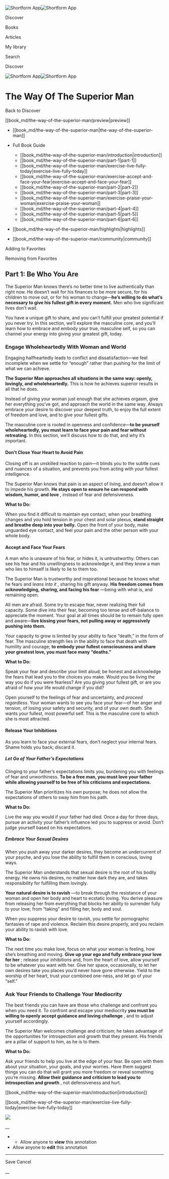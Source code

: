 ![Shortform App](/img/logo.36a2399e.svg)![Shortform App](/img/logo-dark.70c1b072.svg)

Discover

Books

Articles

My library

Search

Discover

![Shortform App](/img/logo.36a2399e.svg)![Shortform App](/img/logo-dark.70c1b072.svg)

# The Way Of The Superior Man

Back to Discover

[[book_md/the-way-of-the-superior-man/preview|preview]]

  * [[book_md/the-way-of-the-superior-man|the-way-of-the-superior-man]]
  * Full Book Guide

    * [[book_md/the-way-of-the-superior-man/introduction|introduction]]
    * [[book_md/the-way-of-the-superior-man/part-1|part-1]]
    * [[book_md/the-way-of-the-superior-man/exercise-live-fully-today|exercise-live-fully-today]]
    * [[book_md/the-way-of-the-superior-man/exercise-accept-and-face-your-fear|exercise-accept-and-face-your-fear]]
    * [[book_md/the-way-of-the-superior-man/part-2|part-2]]
    * [[book_md/the-way-of-the-superior-man/part-3|part-3]]
    * [[book_md/the-way-of-the-superior-man/exercise-praise-your-woman|exercise-praise-your-woman]]
    * [[book_md/the-way-of-the-superior-man/part-4|part-4]]
    * [[book_md/the-way-of-the-superior-man/part-5|part-5]]
    * [[book_md/the-way-of-the-superior-man/part-6|part-6]]
  * [[book_md/the-way-of-the-superior-man/highlights|highlights]]
  * [[book_md/the-way-of-the-superior-man/community|community]]



Adding to Favorites 

Removing from Favorites 

## Part 1: Be Who You Are

The Superior Man knows there’s no better time to live authentically than right now. He doesn’t wait for his finances to be more secure, for his children to move out, or for his woman to change—**he’s willing to do what’s necessary to give his fullest gift in every moment.** Men who live significant lives don’t wait.

You have a unique gift to share, and you can’t fulfill your greatest potential if you never try. In this section, we’ll explore the masculine core, and you’ll learn how to embrace and embody your true, masculine self, so you can channel your energy into giving your greatest gift, today.

### Engage Wholeheartedly With Woman and World

Engaging halfheartedly leads to conflict and dissatisfaction—we feel incomplete when we settle for “enough” rather than pushing for the limit of what we can achieve.

**The Superior Man approaches all situations in the same way: openly, lovingly, and wholeheartedly.** This is how he achieves superior results in all that he does.

Instead of giving your woman just enough that she achieves orgasm, give her everything you’ve got, and approach the world in the same way. Always embrace your desire to discover your deepest truth, to enjoy the full extent of freedom and love, and to give your fullest gifts.

The masculine core is rooted in openness and confidence—**to be yourself wholeheartedly, you must learn to face your pain and fear without retreating.** In this section, we’ll discuss how to do that, and why it’s important.

#### Don’t Close Your Heart to Avoid Pain

Closing off is an unskilled reaction to pain—it blinds you to the subtle cues and nuances of a situation, and prevents you from acting with your fullest intelligence.

The Superior Man knows that pain is an aspect of living, and doesn’t allow it to impede his growth. **He stays open to ensure he can respond with wisdom, humor, and love** , instead of fear and defensiveness.

**What to Do:**

When you find it difficult to maintain eye contact, when your breathing changes and you hold tension in your chest and solar plexus, **stand straight and breathe deep into your belly.** Open the front of your body, make unguarded eye contact, and feel your pain and the other person with your whole body.

#### Accept and Face Your Fears

A man who is unaware of his fear, or hides it, is untrustworthy. Others can see his fear and his unwillingness to acknowledge it, and they know a man who lies to himself is likely to lie to them too.

The Superior Man is trustworthy and inspirational because he knows what he fears and _leans into it_ , sharing his gift anyway. **His freedom comes from acknowledging, sharing, and facing his fear** —being with what is, and remaining open.

All men are afraid. Some try to escape fear, never realizing their full capacity. Some dive into their fear, becoming too tense and off-balance to appreciate the moment. Your goal at all times should be to remain fully open and aware—**live kissing your fears, not pulling away or aggressively pushing into them.**

Your capacity to grow is limited by your ability to face “death,” in the form of fear. The masculine strength lies in the ability to face that death with humility and courage; **to embody your fullest consciousness and share your greatest love, you must face many “deaths.”**

**What to Do:**

Speak your fear and describe your limit aloud; be honest and acknowledge the fears that lead you to the choices you make. Would you be living the way you do if you were fearless? Are you giving your fullest gift, or are you afraid of how your life would change if you did?

Open yourself to the feelings of fear and uncertainty, and _proceed regardless_. Your woman wants to see you face your fear—of her anger and tension, of losing your safety and security, and of your own death. She wants your fullest, most powerful self. This is the masculine core to which she is most attracted.

#### Release Your Inhibitions

As you learn to face your external fears, don’t neglect your internal fears. Shame holds you back; discard it.

##### Let Go of Your Father’s Expectations

Clinging to your father’s expectations limits you, burdening you with feelings of fear and unworthiness. **To be a free man, you must love your father while allowing yourself to be free of his criticisms and expectations.**

The Superior Man prioritizes his _own_ purpose; he does not allow the expectations of others to sway him from his path.

**What to Do:**

Live the way you would if your father had died. Once a day for three days, pursue an activity your father’s influence led you to suppress or avoid. Don’t judge yourself based on his expectations.

##### Embrace Your Sexual Desires

When you push away your darker desires, they become an undercurrent of your psyche, and you lose the ability to fulfill them in conscious, loving ways.

The Superior Man understands that sexual desire is the root of his bodily energy. He owns his desires, no matter how dark they are, and takes responsibility for fulfilling them lovingly.

**Your natural desire is to ravish** —to break through the resistance of your woman and open her body and heart to ecstatic loving. You derive pleasure from releasing her from everything that blocks her ability to surrender fully to your love; from “taking” and filling her, body and soul.

When you suppress your desire to ravish, you settle for pornographic fantasies of rape and violence. Reclaim this desire properly, and you reclaim your ability to ravish with love.

**What to Do:**

The next time you make love, focus on what your woman is feeling, how she’s breathing and moving. **Give up your ego and fully embrace your love for her** ; release your inhibitions and, from the heart of love, allow yourself to be whatever you want with her. Give her space, occasionally, to let her own desires take you places you’d never have gone otherwise. Yield to the worship of her heart, trust your combined one-ness, and let go of your “self.”

### Ask Your Friends to Challenge Your Mediocrity

The best friends you can have are those who challenge and confront you when you need it. To confront and escape your mediocrity **you must be willing to openly accept guidance and loving challenge** , and to adjust yourself accordingly.

The Superior Man welcomes challenge and criticism; he takes advantage of the opportunities for introspection and growth that they present. His friends are a pillar of support to him, as he is to them.

**What to Do:**

Ask your friends to help you live at the edge of your fear. Be open with them about your situation, your goals, and your worries. Have them suggest things you can do that will grant you more freedom or reveal something you’re missing. **Allow their guidance and criticism to lead you to introspection and growth** , not defensiveness and hurt.

[[book_md/the-way-of-the-superior-man/introduction|introduction]]

[[book_md/the-way-of-the-superior-man/exercise-live-fully-today|exercise-live-fully-today]]

![](https://bat.bing.com/action/0?ti=56018282&Ver=2&mid=b1c6b3d2-e336-46bf-927c-5357459edd6e&sid=48a964a0642711eeb2d9b36fc717f5e2&vid=48a9a1e0642711eebeaf23361361f0d4&vids=0&msclkid=N&pi=0&lg=en-US&sw=800&sh=600&sc=24&nwd=1&tl=Shortform%20%7C%20Book&p=https%3A%2F%2Fwww.shortform.com%2Fapp%2Fbook%2Fthe-way-of-the-superior-man%2Fpart-1&r=&lt=991&evt=pageLoad&sv=1&rn=545836)

__

  *   * Allow anyone to **view** this annotation
  * Allow anyone to **edit** this annotation



* * *

Save Cancel

__



